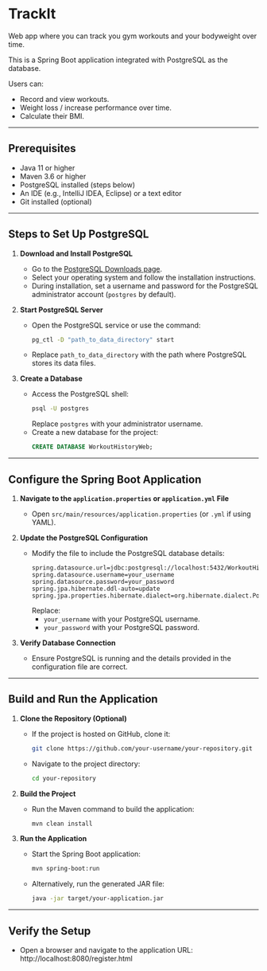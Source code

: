 # TrackIt
Web app where you can track you gym workouts and your bodyweight over time.

This is a Spring Boot application integrated with PostgreSQL as the database.

Users can:
- Record and view workouts.
- Weight loss / increase performance over time.
- Calculate their BMI.

---

## Prerequisites
- Java 11 or higher
- Maven 3.6 or higher
- PostgreSQL installed (steps below)
- An IDE (e.g., IntelliJ IDEA, Eclipse) or a text editor
- Git installed (optional)

---

## Steps to Set Up PostgreSQL

1. **Download and Install PostgreSQL**
   - Go to the [PostgreSQL Downloads page](https://www.postgresql.org/download/).
   - Select your operating system and follow the installation instructions.
   - During installation, set a username and password for the PostgreSQL administrator account (`postgres` by default).

2. **Start PostgreSQL Server**
   - Open the PostgreSQL service or use the command:
     ```bash
     pg_ctl -D "path_to_data_directory" start
     ```
   - Replace `path_to_data_directory` with the path where PostgreSQL stores its data files.

3. **Create a Database**
   - Access the PostgreSQL shell:
     ```bash
     psql -U postgres
     ```
     Replace `postgres` with your administrator username.
   - Create a new database for the project:
     ```sql
     CREATE DATABASE WorkoutHistoryWeb;
     ```

---

## Configure the Spring Boot Application

1. **Navigate to the `application.properties` or `application.yml` File**
   - Open `src/main/resources/application.properties` (or `.yml` if using YAML).

2. **Update the PostgreSQL Configuration**
   - Modify the file to include the PostgreSQL database details:
     ```properties
     spring.datasource.url=jdbc:postgresql://localhost:5432/WorkoutHistoryWeb
     spring.datasource.username=your_username
     spring.datasource.password=your_password
     spring.jpa.hibernate.ddl-auto=update
     spring.jpa.properties.hibernate.dialect=org.hibernate.dialect.PostgreSQLDialect
     ```
     Replace:
     - `your_username` with your PostgreSQL username.
     - `your_password` with your PostgreSQL password.

3. **Verify Database Connection**
   - Ensure PostgreSQL is running and the details provided in the configuration file are correct.

---

## Build and Run the Application

1. **Clone the Repository (Optional)**
   - If the project is hosted on GitHub, clone it:
     ```bash
     git clone https://github.com/your-username/your-repository.git
     ```
   - Navigate to the project directory:
     ```bash
     cd your-repository
     ```

2. **Build the Project**
   - Run the Maven command to build the application:
     ```bash
     mvn clean install
     ```

3. **Run the Application**
   - Start the Spring Boot application:
     ```bash
     mvn spring-boot:run
     ```
   - Alternatively, run the generated JAR file:
     ```bash
     java -jar target/your-application.jar
     ```

---

## Verify the Setup
- Open a browser and navigate to the application URL: http://localhost:8080/register.html
